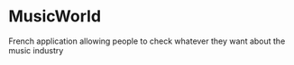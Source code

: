 # MusicWorld
French application allowing people to check whatever they want about the music industry 

